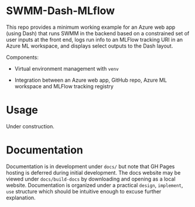 # SWMM-Dash-MLflow
This repo provides a minimum working example for an Azure web app (using Dash) that runs SWMM in the backend based on a constrained set of user inputs at the front end, logs run info to an MLFlow tracking URI in an Azure ML workspace, and displays select outputs to the Dash layout.

Components:

-  Virtual environment management with `venv`
<!-- -  Automated code review with `Pylint` and `Black` (initially disabled)
<!-- -  Functional tests with `Pytest` (initially disabled) -->
<!-- -  Remote tests to support reproducibility (via GitHub Actions - initially disabled) -->
<!-- -  Automated project documentation rendering with Quarto (initially disabled) -->
-  Integration between an Azure web app, GitHub repo, Azure ML workspace and MLFlow tracking registry 

# Usage
Under construction.

# Documentation
Documentation is in development under `docs/` but note that GH Pages hosting is deferred during initial development. The docs website may be viewed under `docs/build-docs` by downloading and opening as a local website. Documentation is organized under a practical `design`, `implement`, `use` structure which should be intuitive enough to excuse further explanation.
